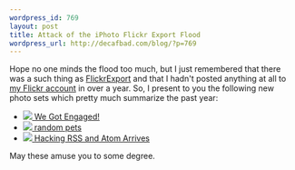 ```yaml
--- 
wordpress_id: 769
layout: post
title: Attack of the iPhoto Flickr Export Flood
wordpress_url: http://decafbad.com/blog/?p=769
---
```

Hope no one minds the flood too much, but I just remembered that there was a such thing as [FlickrExport](http://connectedflow.com/flickrexport/) and that I hadn't posted anything at all to [my Flickr account](http://flickr.com/photos/deusx) in over a year.  So, I present to you the following new photo sets which pretty much summarize the past year:

* [<img src="http://static.flickr.com/29/60965572_c327d5a5e0_s.jpg" /> We Got Engaged!](http://flickr.com/photos/deusx/sets/1316877/)
* [<img src="http://static.flickr.com/27/60971492_9379a66a66_s.jpg" /> random pets](http://flickr.com/photos/deusx/sets/1316941/)
* [<img src="http://static.flickr.com/25/60964174_f17514ccbb_s.jpg" /> Hacking RSS and Atom Arrives](http://flickr.com/photos/deusx/sets/1316791/)

May these amuse you to some degree.

<!-- tags: flickr photos engagement pets book hackingrssandatom -->
